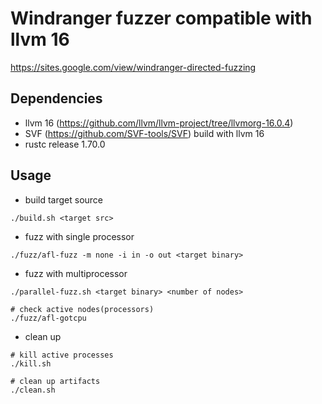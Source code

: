 # Windranger fuzzer compatible with llvm 16
https://sites.google.com/view/windranger-directed-fuzzing

## Dependencies
* llvm 16 (https://github.com/llvm/llvm-project/tree/llvmorg-16.0.4)
* SVF (https://github.com/SVF-tools/SVF) build with llvm 16
* rustc release 1.70.0
  
## Usage
* build target source
``` shell
./build.sh <target src>
```

* fuzz with single processor
``` shell
./fuzz/afl-fuzz -m none -i in -o out <target binary>
```

* fuzz with multiprocessor
``` shell
./parallel-fuzz.sh <target binary> <number of nodes>

# check active nodes(processors)
./fuzz/afl-gotcpu
```

* clean up
``` shell
# kill active processes
./kill.sh

# clean up artifacts
./clean.sh
```
